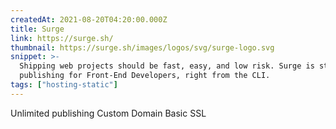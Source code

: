 ```yaml
---
createdAt: 2021-08-20T04:20:00.000Z
title: Surge
link: https://surge.sh/
thumbnail: https://surge.sh/images/logos/svg/surge-logo.svg
snippet: >-
  Shipping web projects should be fast, easy, and low risk. Surge is static web
  publishing for Front-End Developers, right from the CLI.
tags: ["hosting-static"]
---
```

Unlimited publishing
Custom Domain
Basic SSL